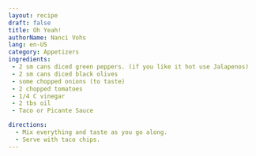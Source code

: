 ```yaml
---
layout: recipe
draft: false
title: Oh Yeah!
authorName: Nanci Vohs
lang: en-US
category: Appetizers
ingredients:
 - 2 sm cans diced green peppers. (if you like it hot use Jalapenos)
 - 2 sm cans diced black olives
 - some chopped onions (to taste)
 - 2 chopped tomatoes
 - 1/4 C vinegar
 - 2 tbs oil
 - Taco or Picante Sauce

directions:
  - Mix everything and taste as you go along.
  - Serve with taco chips.
---
```

